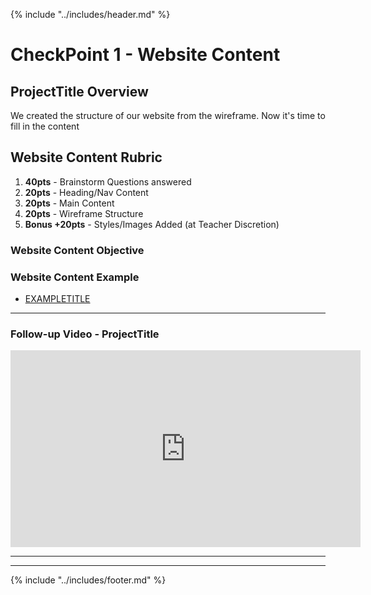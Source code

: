 {% include "../includes/header.md" %}

# CheckPoint 1 - Website Content

## ProjectTitle Overview

We created the structure of our website from the wireframe. Now it's time to fill in the content  

## Website Content Rubric

<!-- @TODO ATTENTION: DEVELOPER, Every Checkpoint needs a rubric. A checkpoint, after all, is a test of the skills they've learned or haven't. Be sure to specify the specifications of this project and assign them point values that equal 100 points.  -->

1. **40pts** - Brainstorm Questions answered
1. **20pts** - Heading/Nav Content
1. **20pts** - Main Content
1. **20pts** - Wireframe Structure
1. **Bonus +20pts** - Styles/Images Added (at Teacher Discretion)

### Website Content Objective

<!-- @TODO ATTENTION: DEVELOPER, Just like the overview in the pre-homework and class lesson we want to give the students context for what they'll be practicing in this project. -->

### Website Content Example

<!-- @TODO ATTENTION: DEVELOPER, A picture, mock-up, gif demo, or website the show what the students are working toward. The point is, you have experience in building apps like this and you know where they're headed. It would be more helpful if they, too, knew where they are headed. This will give the students something to reverse engineer or setup a goal post to reach. -->

<!-- EXAMPLE of ProjectTitle Example
 * [Trello](https://trello.com) -->

- [EXAMPLETITLE](url)

---

### Follow-up Video - ProjectTitle

<!-- @TODO ATTENTION: DEVELOPER, This section is intended to get the students started more quickly, clarify confusion, and push them further.

1) It must be created by the ACA/Circle Education.
2) Don't give them answers but provide hints and any specific instruction that need to be followed. -->

<iframe width="560" height="315" src="https://www.youtube.com/embed/nbFmHD4T04k" frameborder="0" allow="accelerometer; autoplay; encrypted-media; gyroscope; picture-in-picture" allowfullscreen></iframe>

<!-- @TODO ^^^ THIS PLACEHOLDER VIDEO BELOW BETTER BE REPLACED!!!!! ^^^ -->

---

---

<!-- EXAMPLE RUBRIC:

1. **20pts** - Correct files:
    * `listOfTodoItems` - component that maps over the items give to it and renders a view of each item in:
    * `todoItem` - component that lists the details of the todo item and has buttons to:
        * "Mark as Done" -or-
        * "Mark as Doing"
        * "Delete"
        * "Update"
    * All actions that happen to a todo item will be in `todoServices`
    * Each item will implement a interface/model called `ITodo` which is shaped as follows:

        ```typescript
          export interface ITodo {
            id: number;
            title: string;
            isDone: boolean;
            isDoing: boolean;
            isEditing: boolean;
          }
        ```

1. **20pts** - Can update item
1. **20pts** - Can move item from one lane to the next
1. **20pts** - Can delete item
1. **20pts** - Utilizes a modal to confirm deletion of item
1. **Bonus +20pts** -
    * todo items change font color when moved to "Doing"
    * todo items are crossed out when moved to "Done" lane

-->

{% include "../includes/footer.md" %}
